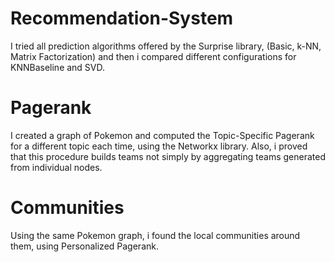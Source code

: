 # Recommendation-System
I tried all prediction algorithms offered by the Surprise library, (Basic, k-NN, Matrix Factorization) and then i compared different configurations for KNNBaseline and SVD.

# Pagerank
I created a graph of Pokemon and computed the Topic-Specific Pagerank for a different topic each time, using the Networkx library. Also, i proved that this procedure builds teams not simply by aggregating teams generated from individual nodes.

# Communities
Using the same Pokemon graph, i found the local communities around them, using Personalized Pagerank.
